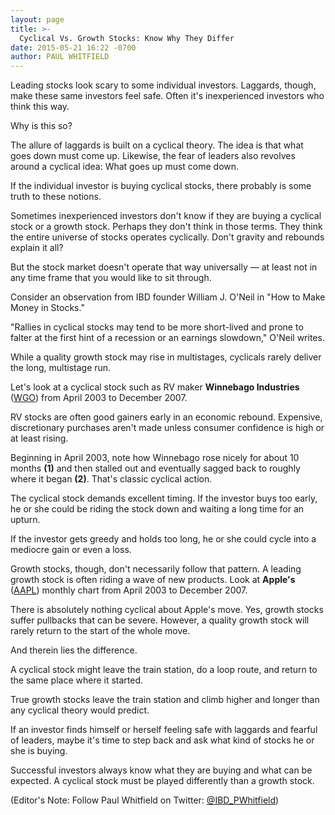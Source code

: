 ```yaml
---
layout: page
title: >-
  Cyclical Vs. Growth Stocks: Know Why They Differ
date: 2015-05-21 16:22 -0700
author: PAUL WHITFIELD
---
```





Leading stocks look scary to some individual investors. Laggards, though, make these same investors feel safe. Often it's inexperienced investors who think this way.


Why is this so?


The allure of laggards is built on a cyclical theory. The idea is that what goes down must come up. Likewise, the fear of leaders also revolves around a cyclical idea: What goes up must come down.


If the individual investor is buying cyclical stocks, there probably is some truth to these notions.


Sometimes inexperienced investors don't know if they are buying a cyclical stock or a growth stock. Perhaps they don't think in those terms. They think the entire universe of stocks operates cyclically. Don't gravity and rebounds explain it all?


But the stock market doesn't operate that way universally — at least not in any time frame that you would like to sit through.


Consider an observation from IBD founder William J. O'Neil in "How to Make Money in Stocks."


"Rallies in cyclical stocks may tend to be more short-lived and prone to falter at the first hint of a recession or an earnings slowdown," O'Neil writes.


While a quality growth stock may rise in multistages, cyclicals rarely deliver the long, multistage run.


Let's look at a cyclical stock such as RV maker **Winnebago Industries** ([WGO](https://research.investors.com/quote.aspx?symbol=WGO)) from April 2003 to December 2007.


RV stocks are often good gainers early in an economic rebound. Expensive, discretionary purchases aren't made unless consumer confidence is high or at least rising.


Beginning in April 2003, note how Winnebago rose nicely for about 10 months **(1)** and then stalled out and eventually sagged back to roughly where it began **(2)**. That's classic cyclical action.


The cyclical stock demands excellent timing. If the investor buys too early, he or she could be riding the stock down and waiting a long time for an upturn.


If the investor gets greedy and holds too long, he or she could cycle into a mediocre gain or even a loss.


Growth stocks, though, don't necessarily follow that pattern. A leading growth stock is often riding a wave of new products. Look at **Apple's** ([AAPL](https://research.investors.com/quote.aspx?symbol=AAPL)) monthly chart from April 2003 to December 2007.


There is absolutely nothing cyclical about Apple's move. Yes, growth stocks suffer pullbacks that can be severe. However, a quality growth stock will rarely return to the start of the whole move.


And therein lies the difference.


A cyclical stock might leave the train station, do a loop route, and return to the same place where it started.


True growth stocks leave the train station and climb higher and longer than any cyclical theory would predict.


If an investor finds himself or herself feeling safe with laggards and fearful of leaders, maybe it's time to step back and ask what kind of stocks he or she is buying.


Successful investors always know what they are buying and what can be expected. A cyclical stock must be played differently than a growth stock.


(Editor's Note: Follow Paul Whitfield on Twitter: [@IBD\_PWhitfield](https://twitter.com/IBD_PWhitfield))




